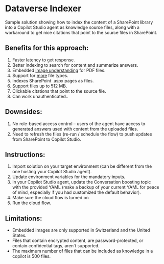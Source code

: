 # Dataverse Indexer

Sample solution showing how to index the content of a SharePoint library into a Copilot Studio agent as knowledge source files, along with a workaround to get nice citations that point to the source files in SharePoint.

## Benefits for this approach:
1.	Faster latency to get response.
2.	Better indexing to search for content and summarize answers.
3.	Embedded [image understanding](https://learn.microsoft.com/en-us/microsoft-copilot-studio/knowledge-add-file-upload#annotated-image-support-preview) for PDF files.
4.	Support for [more](https://learn.microsoft.com/microsoft-copilot-studio/knowledge-add-file-upload#supported-document-types) file types.
5. Indexes SharePoint .aspx pages as files.
6.	Support files up to 512 MB.
7.	Clickable citations that point to the source file.
8.	Can work unauthenticated..

## Downsides:
1.	No role-based access control – users of the agent have access to generated answers used with content from the uploaded files.
2.	Need to refresh the files (re-run / schedule the flow) to push updates from SharePoint to Copilot Studio.

## Instructions:
1.	Import solution on your target environment (can be different from the one hosting your Copilot Studio agent).
2.	Update environment variables for the mandatory inputs.
3.	In your Copilot Studio agent, update the Conversation boosting topic with the provided YAML (make a backup of your current YAML for peace of mind, especially if you had customized the default behavior).
4.	Make sure the cloud flow is turned on
5.	Run the cloud flow.

## Limitations:
 - Embedded images are only supported in Switzerland and the United States.
 - Files that contain encrypted content, are password-protected, or contain confidential tags, aren't supported.
 - The maximum number of files that can be included as knowledge in a copilot is 500 files.
